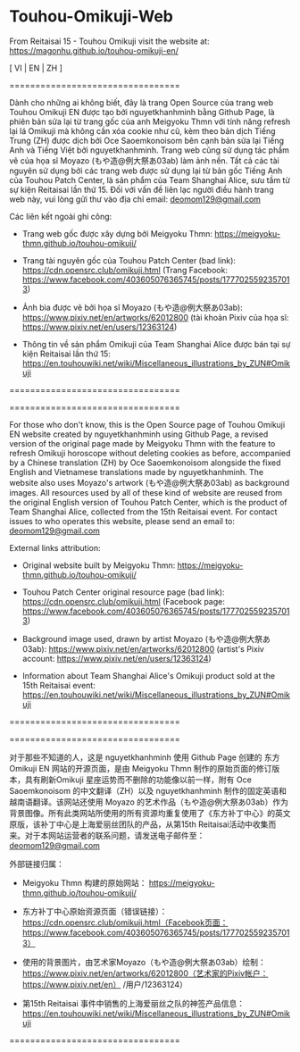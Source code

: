 # Touhou-Omikuji-Web
From Reitaisai 15 - Touhou Omikuji
visit the website at: https://magonhu.github.io/touhou-omikuji-en/

[ VI | EN | ZH ]

=================================

Dành cho những ai không biết, đây là trang Open Source của trang web Touhou Omikuji EN được tạo bởi nguyetkhanhminh bằng Github Page, là phiên bản sửa lại từ trang gốc của anh Meigyoku Thmn với tính năng refresh lại lá Omikuji mà không cần xóa cookie như cũ, kèm theo bản dịch Tiếng Trung (ZH) được dịch bởi Oce Saoemkonoisom bên cạnh bản sửa lại Tiếng Anh và Tiếng Việt bởi nguyetkhanhminh. Trang web cũng sử dụng tác phẩm vẽ của họa sĩ Moyazo (もや造@例大祭あ03ab) làm ảnh nền. Tất cả các tài nguyên sử dụng bởi các trang web được sử dụng lại từ bản gốc Tiếng Anh của Touhou Patch Center, là sản phẩm của Team Shanghai Alice, sưu tầm từ sự kiện Reitaisai lần thứ 15. Đối với vấn đề liên lạc người điều hành trang web này, vui lòng gửi thư vào địa chỉ email: deomom129@gmail.com

Các liên kết ngoài ghi công:

- Trang web gốc được xây dựng bởi Meigyoku Thmn:
https://meigyoku-thmn.github.io/touhou-omikuji/

- Trang tài nguyên gốc của Touhou Patch Center (bad link):
https://cdn.opensrc.club/omikuji.html (Trang Facebook: https://www.facebook.com/403605076365745/posts/1777025592357013)

- Ảnh bìa được vẽ bởi họa sĩ Moyazo (もや造@例大祭あ03ab):
https://www.pixiv.net/en/artworks/62012800 (tài khoản Pixiv của họa sĩ: https://www.pixiv.net/en/users/12363124)

- Thông tin về sản phẩm Omikuji của Team Shanghai Alice được bán tại sự kiện Reitaisai lần thứ 15:
https://en.touhouwiki.net/wiki/Miscellaneous_illustrations_by_ZUN#Omikuji

=================================



=================================

For those who don't know, this is the Open Source page of Touhou Omikuji EN website created by nguyetkhanhminh using Github Page, a revised version of the original page made by Meigyoku Thmn with the feature to refresh Omikuji horoscope without deleting cookies as before, accompanied by a Chinese translation (ZH) by Oce Saoemkonoisom alongside the fixed English and Vietnamese translations made by nguyetkhanhminh. The website also uses Moyazo's artwork (もや造@例大祭あ03ab) as background images. All resources used by all of these kind of website are reused from the original English version of Touhou Patch Center, which is the product of Team Shanghai Alice, collected from the 15th Reitaisai event. For contact issues to who operates this website, please send an email to: deomom129@gmail.com

External links attribution:

- Original website built by Meigyoku Thmn:
https://meigyoku-thmn.github.io/touhou-omikuji/

- Touhou Patch Center original resource page (bad link):
https://cdn.opensrc.club/omikuji.html (Facebook page: https://www.facebook.com/403605076365745/posts/1777025592357013)

- Background image used, drawn by artist Moyazo (もや造@例大祭あ03ab):
https://www.pixiv.net/en/artworks/62012800 (artist's Pixiv account: https://www.pixiv.net/en/users/12363124)

- Information about Team Shanghai Alice's Omikuji product sold at the 15th Reitaisai event:
https://en.touhouwiki.net/wiki/Miscellaneous_illustrations_by_ZUN#Omikuji

=================================




=================================

对于那些不知道的人，这是 nguyetkhanhminh 使用 Github Page 创建的 东方 Omikuji EN 网站的开源页面，是由 Meigyoku Thmn 制作的原始页面的修订版本，具有刷新Omikuji 星座运势而不删除的功能像以前一样，附有 Oce Saoemkonoisom 的中文翻译（ZH）以及 nguyetkhanhminh 制作的固定英语和越南语翻译。该网站还使用 Moyazo 的艺术作品（もや造@例大祭あ03ab）作为背景图像。所有此类网站所使用的所有资源均重复使用了《东方补丁中心》的英文原版，该补丁中心是上海爱丽丝团队的产品，从第15th Reitaisai活动中收集而来。对于本网站运营者的联系问题，请发送电子邮件至：deomom129@gmail.com

外部链接归属：

- Meigyoku Thmn 构建的原始网站：
https://meigyoku-thmn.github.io/touhou-omikuji/

- 东方补丁中心原始资源页面（错误链接）：
https://cdn.opensrc.club/omikuji.html（Facebook页面：https://www.facebook.com/403605076365745/posts/1777025592357013）

- 使用的背景图片，由艺术家Moyazo（もや造@例大祭あ03ab）绘制：
https://www.pixiv.net/en/artworks/62012800（艺术家的Pixiv帐户：https://www.pixiv.net/en） /用户/12363124）

- 第15th Reitaisai 事件中销售的上海爱丽丝之队的神签产品信息：
https://en.touhouwiki.net/wiki/Miscellaneous_illustrations_by_ZUN#Omikuji

=================================
